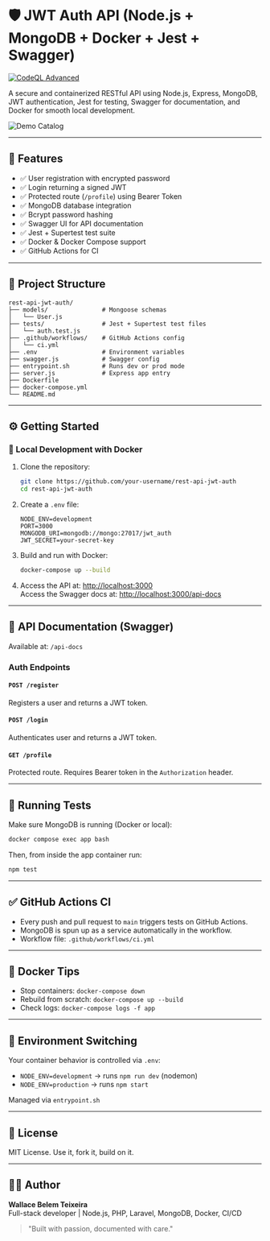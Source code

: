 # 🛡️ JWT Auth API (Node.js + MongoDB + Docker + Jest + Swagger)

[![CodeQL Advanced](https://github.com/wallaceb-dev/rest-api-jwt-auth/actions/workflows/codeql.yml/badge.svg?branch=main)](https://github.com/wallaceb-dev/rest-api-jwt-auth/actions/workflows/codeql.yml)

A secure and containerized RESTful API using Node.js, Express, MongoDB, JWT authentication, Jest for testing, Swagger for documentation, and Docker for smooth local development.

![Demo Catalog](demo.gif)

---

## 🚀 Features

- ✅ User registration with encrypted password
- ✅ Login returning a signed JWT
- ✅ Protected route (`/profile`) using Bearer Token
- ✅ MongoDB database integration
- ✅ Bcrypt password hashing
- ✅ Swagger UI for API documentation
- ✅ Jest + Supertest test suite
- ✅ Docker & Docker Compose support
- ✅ GitHub Actions for CI

---

## 📁 Project Structure

```
rest-api-jwt-auth/
├── models/               # Mongoose schemas
│   └── User.js
├── tests/                # Jest + Supertest test files
│   └── auth.test.js
├── .github/workflows/    # GitHub Actions config
│   └── ci.yml
├── .env                  # Environment variables
├── swagger.js            # Swagger config
├── entrypoint.sh         # Runs dev or prod mode
├── server.js             # Express app entry
├── Dockerfile
├── docker-compose.yml
└── README.md
```

---

## ⚙️ Getting Started

### 🔧 Local Development with Docker

1. Clone the repository:
   ```bash
   git clone https://github.com/your-username/rest-api-jwt-auth
   cd rest-api-jwt-auth
   ```

2. Create a `.env` file:
   ```env
   NODE_ENV=development
   PORT=3000
   MONGODB_URI=mongodb://mongo:27017/jwt_auth
   JWT_SECRET=your-secret-key
   ```

3. Build and run with Docker:
   ```bash
   docker-compose up --build
   ```

4. Access the API at: [http://localhost:3000](http://localhost:3000)  
   Access the Swagger docs at: [http://localhost:3000/api-docs](http://localhost:3000/api-docs)

---

## 🔐 API Documentation (Swagger)

Available at: `/api-docs`

### Auth Endpoints

#### `POST /register`
Registers a user and returns a JWT token.

#### `POST /login`
Authenticates user and returns a JWT token.

#### `GET /profile`
Protected route. Requires Bearer token in the `Authorization` header.

---

## 🧪 Running Tests

Make sure MongoDB is running (Docker or local):


```bash
docker compose exec app bash 
```

Then, from inside the app container run:

```bash
npm test
```

---

## ✅ GitHub Actions CI

- Every push and pull request to `main` triggers tests on GitHub Actions.
- MongoDB is spun up as a service automatically in the workflow.
- Workflow file: `.github/workflows/ci.yml`

---

## 🐳 Docker Tips

- Stop containers: `docker-compose down`
- Rebuild from scratch: `docker-compose up --build`
- Check logs: `docker-compose logs -f app`

---

## 🔄 Environment Switching

Your container behavior is controlled via `.env`:

- `NODE_ENV=development` → runs `npm run dev` (nodemon)
- `NODE_ENV=production` → runs `npm start`

Managed via `entrypoint.sh`

---

## 📄 License

MIT License. Use it, fork it, build on it.

---

## 👨‍💻 Author

**Wallace Belem Teixeira**  
Full-stack developer | Node.js, PHP, Laravel, MongoDB, Docker, CI/CD

> "Built with passion, documented with care."

